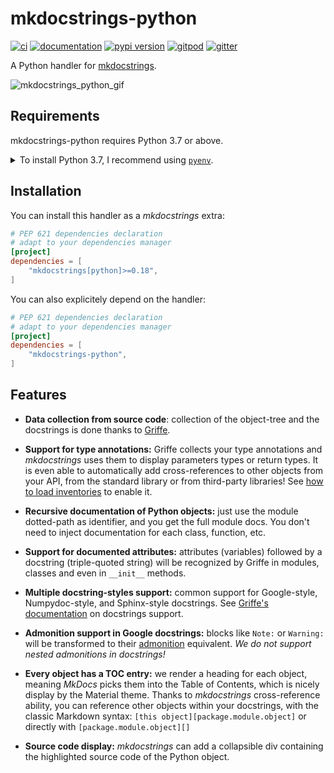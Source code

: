 # mkdocstrings-python

[![ci](https://github.com/mkdocstrings/python/workflows/ci/badge.svg)](https://github.com/mkdocstrings/python/actions?query=workflow%3Aci)
[![documentation](https://img.shields.io/badge/docs-mkdocs%20material-blue.svg?style=flat)](https://mkdocstrings.github.io/python/)
[![pypi version](https://img.shields.io/pypi/v/python.svg)](https://pypi.org/project/python/)
[![gitpod](https://img.shields.io/badge/gitpod-workspace-blue.svg?style=flat)](https://gitpod.io/#https://github.com/mkdocstrings/python)
[![gitter](https://badges.gitter.im/join%20chat.svg)](https://gitter.im/mkdocstrings/python)

A Python handler for [mkdocstrings](https://github.com/mkdocstrings/mkdocstrings).

<!-- TODO: update the GIF with a more recent screen capture. Maybe use mp4 instead -->
![mkdocstrings_python_gif](https://user-images.githubusercontent.com/3999221/77157838-7184db80-6aa2-11ea-9f9a-fe77405202de.gif)

## Requirements

mkdocstrings-python requires Python 3.7 or above.

<details>
<summary>To install Python 3.7, I recommend using <a href="https://github.com/pyenv/pyenv"><code>pyenv</code></a>.</summary>

```bash
# install pyenv
git clone https://github.com/pyenv/pyenv ~/.pyenv

# setup pyenv (you should also put these three lines in .bashrc or similar)
export PATH="${HOME}/.pyenv/bin:${PATH}"
export PYENV_ROOT="${HOME}/.pyenv"
eval "$(pyenv init -)"

# install Python 3.7
pyenv install 3.7.12

# make it available globally
pyenv global system 3.7.12
```
</details>

## Installation

You can install this handler as a *mkdocstrings* extra:

```toml
# PEP 621 dependencies declaration
# adapt to your dependencies manager
[project]
dependencies = [
    "mkdocstrings[python]>=0.18",
]
```

You can also explicitely depend on the handler:

```toml
# PEP 621 dependencies declaration
# adapt to your dependencies manager
[project]
dependencies = [
    "mkdocstrings-python",
]
```

## Features

- **Data collection from source code**: collection of the object-tree and the docstrings is done thanks to
  [Griffe](https://github.com/mkdocstrings/griffe).

- **Support for type annotations:** Griffe collects your type annotations and *mkdocstrings* uses them
  to display parameters types or return types. It is even able to automatically add cross-references
  to other objects from your API, from the standard library or from third-party libraries!
  See [how to load inventories](https://mkdocstrings.github.io/usage/#cross-references-to-other-projects-inventories) to enable it.

- **Recursive documentation of Python objects:** just use the module dotted-path as identifier, and you get the full
  module docs. You don't need to inject documentation for each class, function, etc.

- **Support for documented attributes:** attributes (variables) followed by a docstring (triple-quoted string) will
  be recognized by Griffe in modules, classes and even in `__init__` methods.

- **Multiple docstring-styles support:** common support for Google-style, Numpydoc-style,
  and Sphinx-style docstrings. See [Griffe's documentation](https://mkdocstrings.github.io/griffe/docstrings/) on docstrings support.

- **Admonition support in Google docstrings:** blocks like `Note:` or `Warning:` will be transformed
  to their [admonition](https://squidfunk.github.io/mkdocs-material/reference/admonitions/) equivalent.
  *We do not support nested admonitions in docstrings!*

- **Every object has a TOC entry:** we render a heading for each object, meaning *MkDocs* picks them into the Table
  of Contents, which is nicely display by the Material theme. Thanks to *mkdocstrings* cross-reference ability,
  you can reference other objects within your docstrings, with the classic Markdown syntax:
  `[this object][package.module.object]` or directly with `[package.module.object][]`

- **Source code display:** *mkdocstrings* can add a collapsible div containing the highlighted source code
  of the Python object.
